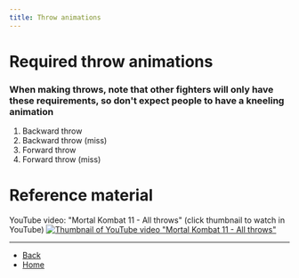 ```yaml
---
title: Throw animations
---
```

<!-- ## ⚠️ Any clickable hyperlinks have additional important information -->

# Required throw animations

### When making throws, note that other fighters will only have these requirements, so don't expect people to have a kneeling animation

<ol>
  <li>Backward throw</li> <!-- <a href="./throws/throw-bwd"> </a> -->
  <li>Backward throw (miss)</li> <!-- <a href="./throws/throw-bwd-miss"> </a> -->
  <li>Forward throw</li> <!-- <a href="./throws/throw-fwd"> </a> -->
  <li>Forward throw (miss)</li> <!-- <a href="./throws/throw-fwd-miss"> </a> -->
</ol>

# Reference material

YouTube video: "Mortal Kombat 11 - All throws" (click thumbnail to watch in YouTube)
[![Thumbnail of YouTube video "Mortal Kombat 11 - All throws"](https://img.youtube.com/vi/UXNzHA2fDTI/0.jpg)](https://www.youtube.com/watch?v=UXNzHA2fDTI)

---

- [Back](./sprites)
- [Home](../)
